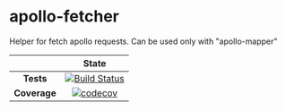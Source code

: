 # apollo-fetcher

Helper for fetch apollo requests. Can be used only with "apollo-mapper"


| | **State** |
| :---: | :---: |
| **Tests** | [![Build Status](https://travis-ci.org/Lumyk/apollo-fetcher.svg?branch=master)](https://travis-ci.org/Lumyk/apollo-fetcher) |
| **Coverage** | [![codecov](https://codecov.io/gh/Lumyk/apollo-fetcher/branch/master/graph/badge.svg)](https://codecov.io/gh/Lumyk/apollo-fetcher) |
